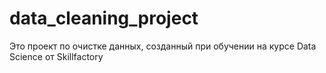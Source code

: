 # data_cleaning_project
Это проект по очистке данных, созданный при обучении на курсе Data Science от Skillfactory

